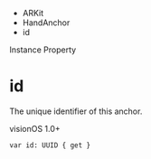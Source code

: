 

- ARKit
- HandAnchor
-  id 

Instance Property

# id

The unique identifier of this anchor.

visionOS 1.0+

``` source
var id: UUID { get }
```

